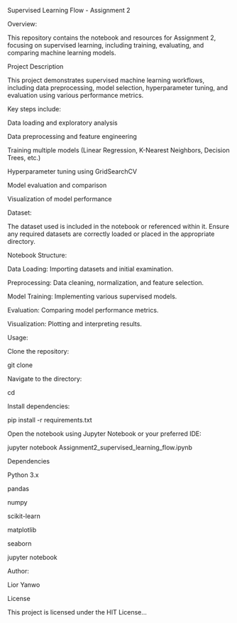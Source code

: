 Supervised Learning Flow - Assignment 2

Overview:

This repository contains the notebook and resources for Assignment 2, focusing on supervised learning, including training, evaluating, and comparing machine learning models.

Project Description

This project demonstrates supervised machine learning workflows, including data preprocessing, model selection, hyperparameter tuning, and evaluation using various performance metrics.

Key steps include:

Data loading and exploratory analysis

Data preprocessing and feature engineering

Training multiple models (Linear Regression, K-Nearest Neighbors, Decision Trees, etc.)

Hyperparameter tuning using GridSearchCV

Model evaluation and comparison

Visualization of model performance

Dataset:

The dataset used is included in the notebook or referenced within it. Ensure any required datasets are correctly loaded or placed in the appropriate directory.

Notebook Structure:

Data Loading: Importing datasets and initial examination.

Preprocessing: Data cleaning, normalization, and feature selection.

Model Training: Implementing various supervised models.

Evaluation: Comparing model performance metrics.

Visualization: Plotting and interpreting results.

Usage:

Clone the repository:

git clone <repository-link>

Navigate to the directory:

cd <repository-name>

Install dependencies:

pip install -r requirements.txt

Open the notebook using Jupyter Notebook or your preferred IDE:

jupyter notebook Assignment2_supervised_learning_flow.ipynb

Dependencies

Python 3.x

pandas

numpy

scikit-learn

matplotlib

seaborn

jupyter notebook

Author:

Lior Yanwo

License

This project is licensed under the HIT License...
